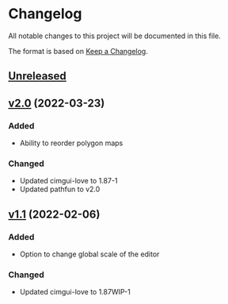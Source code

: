 # Changelog
All notable changes to this project will be documented in this file.

The format is based on [Keep a Changelog](https://keepachangelog.com/en/1.0.0/).

## [Unreleased]

## [v2.0] (2022-03-23)
### Added
- Ability to reorder polygon maps

### Changed
- Updated cimgui-love to 1.87-1
- Updated pathfun to v2.0

## [v1.1] (2022-02-06)
### Added
- Option to change global scale of the editor

### Changed
- Updated cimgui-love to 1.87WIP-1

[Unreleased]: https://github.com/apicici/pathfun-editor/compare/v2.0...HEAD
[v2.0]: https://github.com/apicici/pathfun-editor/compare/v1.1...v2.0
[v1.1]: https://github.com/apicici/pathfun-editor/compare/v1.0...v1.1



